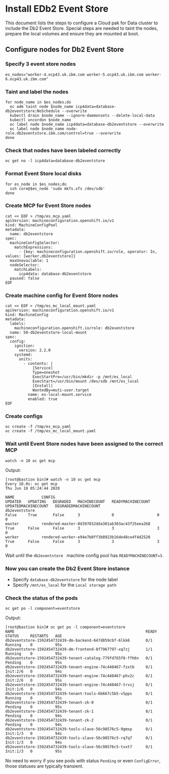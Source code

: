 # Install EDb2 Event Store
This document lists the steps to configure a Cloud pak for Data cluster to include the Db2 Event Store. Special steps are needed to taint the nodes, prepare the local volumes and ensure they are mounted at boot.

## Configure nodes for Db2 Event Store

### Specify 3 event store nodes
```
es_nodes="worker-4.ocp43.uk.ibm.com worker-5.ocp43.uk.ibm.com worker-6.ocp43.uk.ibm.com"
```

### Taint and label the nodes
```
for node_name in $es_nodes;do
  oc adm taint node $node_name icp4data=database-db2eventstore:NoSchedule --overwrite
  kubectl drain $node_name --ignore-daemonsets --delete-local-data
  kubectl uncordon $node_name
  oc label node $node_name icp4data=database-db2eventstore --overwrite
  oc label node $node_name node-role.db2eventstore.ibm.com/control=true --overwrite
done
```

### Check that nodes have been labeled correctly
```
oc get no -l icp4data=database-db2eventstore
```

### Format Event Store local disks
```
for es_node in $es_nodes;do
  ssh core@$es_node 'sudo mkfs.xfs /dev/sdb'
done
```

### Create MCP for Event Store nodes
```
cat << EOF > /tmp/es_mcp.yaml
apiVersion: machineconfiguration.openshift.io/v1
kind: MachineConfigPool
metadata:
  name: db2eventstore
spec:
  machineConfigSelector:
    matchExpressions:
      - {key: machineconfiguration.openshift.io/role, operator: In, values: [worker,db2eventstore]}
  maxUnavailable: 1
  nodeSelector:
    matchLabels:
      icp4data: database-db2eventstore
  paused: false
EOF
```

### Create machine config for Event Store nodes
```
cat << EOF > /tmp/es_mc_local_mount.yaml
apiVersion: machineconfiguration.openshift.io/v1
kind: MachineConfig
metadata:
  labels:
    machineconfiguration.openshift.io/role: db2eventstore
  name: 50-db2eventstore-local-mount
spec:
  config:
    ignition:
      version: 2.2.0
    systemd:
      units:
        - contents: |
            [Service]
            Type=oneshot
            ExecStartPre=/usr/bin/mkdir -p /mnt/es_local
            ExecStart=/usr/bin/mount /dev/sdb /mnt/es_local
            [Install]
            WantedBy=muti-user.target
          name: es-local-mount.service
          enabled: true
EOF
```

### Create configs
```
oc create -f /tmp/es_mcp.yaml
oc create -f /tmp/es_mc_local_mount.yaml
```

### Wait until Event Store nodes have been assigned to the correct MCP
```
watch -n 10 oc get mcp
```

Output:
```
[root@bastion bin]# watch -n 10 oc get mcp
Every 10.0s: oc get mcp                                                                                                                                                             Thu Jun 18 05:24:44 2020

NAME            CONFIG                                             UPDATED   UPDATING   DEGRADED   MACHINECOUNT   READYMACHINECOUNT   UPDATEDMACHINECOUNT   DEGRADEDMACHINECOUNT
db2eventstore                                                      False     True       False      3              0                   0                     0
master          rendered-master-0d397032dda301ab303ac43f25eea268   True      False      False      3              3                   3                     0
worker          rendered-worker-e94e7b0ff3b8923b16de48ce4f4d2520   True      False      False      3              3                   3                     0
```

Wait until the `db2eventstore ` machine config pool has `READYMACHINECOUNT=3`.

### Now you can create the Db2 Event Store instance
* Specify `database-db2eventstore` for the node label
* Specify `/mnt/es_local` for the `Local storage path`

### Check the status of the pods
```
oc get po -l component=eventstore
```

Output:
```
[root@bastion bin]# oc get po -l component=eventstore
NAME                                                          READY   STATUS     RESTARTS   AGE
db2eventstore-1592454732439-dm-backend-647d859cbf-6lkk6       0/1     Running    0          95s
db2eventstore-1592454732439-dm-frontend-8f7967797-xq7zj       1/1     Running    0          95s
db2eventstore-1592454732439-tenant-catalog-779fd765f8-ffh6n   0/1     Pending    0          95s
db2eventstore-1592454732439-tenant-engine-74c448467-fzxtb     0/1     Init:2/6   0          94s
db2eventstore-1592454732439-tenant-engine-74c448467-phv2c     0/1     Init:2/6   0          95s
db2eventstore-1592454732439-tenant-engine-74c448467-trvsj     0/1     Init:1/6   0          94s
db2eventstore-1592454732439-tenant-tools-6b667c5b5-v5pps      0/1     Running    0          95s
db2eventstore-1592454732439-tenant-zk-0                       0/1     Pending    0          95s
db2eventstore-1592454732439-tenant-zk-1                       0/1     Pending    0          94s
db2eventstore-1592454732439-tenant-zk-2                       0/1     Pending    0          94s
db2eventstore-1592454732439-tools-slave-56c98576c5-9gmxp      0/1     Init:1/3   0          94s
db2eventstore-1592454732439-tools-slave-56c98576c5-rq7q7      0/1     Init:1/3   0          94s
db2eventstore-1592454732439-tools-slave-56c98576c5-txxt7      0/1     Init:1/3   0          95s
```

No need to worry if you see pods with status `Pending` or even `ConfigError`, those statuses are typically transient.